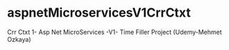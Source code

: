 # aspnetMicroservicesV1CrrCtxt
Crr Ctxt 1- Asp Net MicroServices -V1- Time Filler Project (Udemy-Mehmet Ozkaya)
